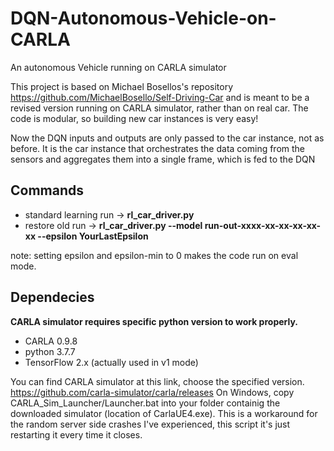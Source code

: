 # DQN-Autonomous-Vehicle-on-CARLA
An autonomous Vehicle running on CARLA simulator

This project is based on Michael Bosellos's repository https://github.com/MichaelBosello/Self-Driving-Car and is meant to be a revised version running on CARLA simulator, rather than on real car. The code is modular, so building new car instances is very easy!

Now the DQN inputs and outputs are only passed to the car instance, not as before. It is the car instance that orchestrates the data coming from the sensors and aggregates them into a single frame, which is fed to the DQN

## Commands

- standard learning run -> **rl_car_driver.py**
- restore old run -> **rl_car_driver.py --model run-out-xxxx-xx-xx-xx-xx-xx --epsilon YourLastEpsilon**

note: setting epsilon and epsilon-min to 0 makes the code run on eval mode.

## Dependecies

**CARLA simulator requires specific python version to work properly.**

- CARLA 0.9.8
- python 3.7.7
- TensorFlow 2.x (actually used in v1 mode)


You can find CARLA simulator at this link, choose the specified version. https://github.com/carla-simulator/carla/releases
On Windows, copy  CARLA_Sim_Launcher/Launcher.bat into your folder containig the downloaded simulator (location of CarlaUE4.exe). This is a workaround for the random server side crashes I've experienced, this script it's just restarting it every time it closes. 
